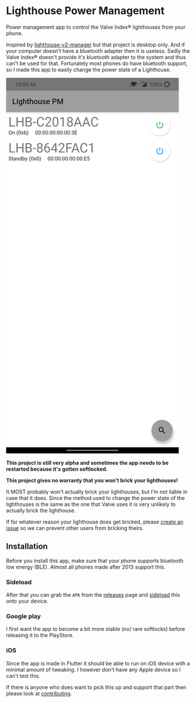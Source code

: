 # Lighthouse Power Management

Power management app to control the Valve Index® lighthouses from your phone.

Inspired by [lighthouse-v2-manager](https://github.com/nouser2013/lighthouse-v2-manager) but that project is desktop only.
And if your computer doesn't have a bluetooth adapter then it is useless. Sadly the Valve Index® doesn't provide it's bluetooth adapter
to the system and thus can't be used for that. Fortunately most phones do have bluetooth support, so I made this app to
easily change the power state of a Lighthouse.

![lighthouse pm in action](docs/lighthouse_pm_screenshot.png)


**This project is still very alpha and sometimes the app needs to be restarted because it's gotten softlocked.**

**This project gives no warranty that you won't brick your lighthouses!**

It MOST probably won't actually brick your lighthouses, but I'm not liable in case that it does.
Since the method used to change the power state of the lighthouses is the same as the one that 
Valve uses it is very unlikely to actually brick the lighthouse.

If for whatever reason your lighthouse does get bricked, please 
[create an issue](https://github.com/jeroen1602/lighthouse_pm/issues) so we can prevent other users from bricking theirs.

## Installation

Before you install this app, make sure that your phone supports bluetooth low energy (BLE).
Almost all phones made after 2013 support this.


### Sideload

After that you can grab the `APK` from the [releases](https://github.com/jeroen1602/lighthouse_pm/releases) 
page and [sideload](https://www.howtogeek.com/313433/how-to-sideload-apps-on-android/) this onto your device.

### Google play

I first want the app to become a bit more stable (no/ rare softlocks) before releasing it to the 
PlayStore.

### iOS

Since the app is made in Flutter it should be able to run on iOS device with a minimal amount of
tweaking. I however don't have any Apple device so I can't test this.

If there is anyone who does want to pick this up and support that part then please look at [contributing](CONTRIBUTING.md).